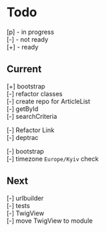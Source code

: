 # Todo

[p] - in progress  
[-] - not ready  
[+] - ready  

## Current

[+] bootstrap  
[-] refactor classes  
    [-] create repo for ArticleList  
        [-] getById  
        [-] searchCriteria  

[-] Refactor Link  
[-] deptrac  


[-] bootstrap  
    [-] timezone `Europe/Kyiv` check  

## Next

[-] urlbuilder  
[-] tests  
    [-] TwigView  
[-] move TwigView to module  
